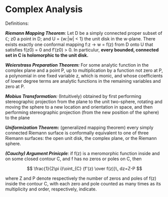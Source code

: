 # Complex Analysis

Definitions:

***Riemann Mapping Theorem***: Let D be a simply connected proper subset of ℂ; z0 a point in D; and U = {w:|w| < 1} the unit disk in the w-plane. 
There exists exactly one conformal mapping f:z → w = f(z) from D onto U that satisfies f(z0) = 0 and f′(z0) > 0. In particulur, **every bounded, connected
set in C is holomorphic to the unit disk.**

***Weierstrass Preparation Theorem:*** For some analytic function in the complex plane and a point P, up to multiplication by a function not zero at P, 
a polynomial in one fixed variable z, which is monic, and whose coefficients of lower degree terms are analytic functions in the remaining variables and zero at P.

***Mobius Transformation:*** (Intuitively) obtained by first performing stereographic projection from the plane to the unit two-sphere, rotating and moving the sphere to a new location and orientation in space, and then performing stereographic projection (from the new position of the sphere) to the plane

***Uniformization Theorem:*** (generalized mapping theorem) every simply connected Riemann surface is conformally equivalent to one of three Riemann surfaces: the open unit disk, the complex plane, or the Riemann sphere.

***(Cauchy) Argument Prinicple***: if f(z) is a meromorphic function inside and on some closed contour C, and f has no zeros or poles on C, then

$$
\frac{1}{2\pi i}\oint_{C} {f'(z) \over f(z)}\, dz=Z-P
$$

where Z and P denote respectively the number of zeros and poles of f(z) inside the contour C, with each zero and pole counted as many times as its multiplicity and order, respectively, indicate.

 
